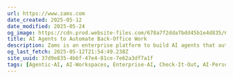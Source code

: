 ```yaml
---
url: https://www.zams.com
date_created: 2025-05-12
date_modified: 2025-05-24
og_image: https://cdn.prod.website-files.com/678a7f2dda7bdd45b1e4d835/67b988833bd4dd2e9d0dd62c_Group%202147220844.png
title: AI Agents to Automate Back-Office Work
description: Zams is an enterprise platform to build AI agents that automate back-office work with speed, security and governance.
og_last_fetch: 2025-05-12T21:54:49.238Z
site_uuid: 37d9e835-4b6f-47e4-81ce-7e62a3df7a1f
tags: [Agentic-AI, AI-Workspaces, Enterprise-AI, Check-It-Out, AI-Personal-Assistants]
---
```


